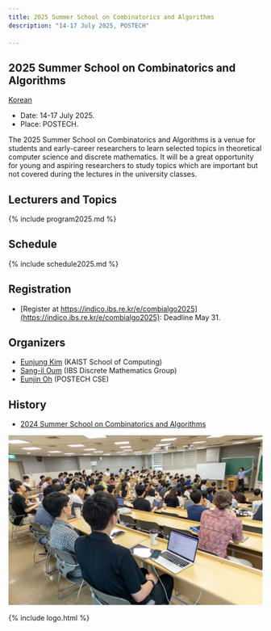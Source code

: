 ```yaml
---
title: 2025 Summer School on Combinatorics and Algorithms
description: "14-17 July 2025, POSTECH"

--- 
```

## 2025 Summer School on Combinatorics and Algorithms

[Korean](/)



- Date: 14-17 July 2025.
- Place: POSTECH.
  
The 2025 Summer School on Combinatorics and Algorithms is a venue for students and early-career researchers to learn selected topics in theoretical computer science and discrete mathematics. 
It will be a great opportunity for young and aspiring researchers to study topics which are important but not covered during the lectures in the university classes.


Lecturers and Topics
---------------------
{% include program2025.md %}
  
Schedule
---------------------  
{% include schedule2025.md %}

  
Registration
--------------------- 
- [Register at https://indico.ibs.re.kr/e/combialgo2025](https://indico.ibs.re.kr/e/combialgo2025): Deadline May 31.

## Organizers

- [Eunjung Kim](https://www.lamsade.dauphine.fr/~kim/) (KAIST School of Computing)
- [Sang-il Oum](https://dimag.ibs.re.kr/home/sangil/) (IBS Discrete Mathematics Group)
- [Eunjin Oh](https://sites.google.com/view/eunjinoh/) (POSTECH CSE)

## History
- [2024 Summer School on Combinatorics and Algorithms](/2024/en/)

![2024 Photo](/assets/2024.jpg)


{% include logo.html %}

